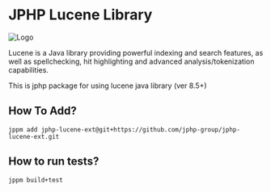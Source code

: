 # JPHP Lucene Library

![Logo](https://cdn.worldvectorlogo.com/logos/lucene.svg)

Lucene is a Java library providing powerful indexing and search features, as well as spellchecking, hit highlighting and advanced analysis/tokenization capabilities.

This is jphp package for using lucene java library (ver 8.5+)

## How To Add?

```
jppm add jphp-lucene-ext@git+https://github.com/jphp-group/jphp-lucene-ext.git
```

## How to run tests?

```
jppm build+test
```
